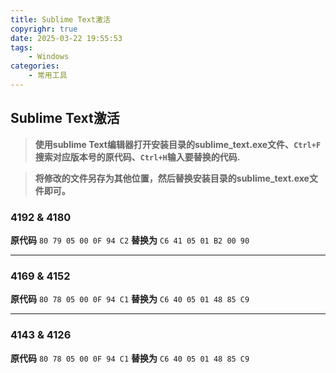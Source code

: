 ```yaml
---
title: Sublime Text激活
copyrighr: true
date: 2025-03-22 19:55:53
tags:
    - Windows
categories:
    - 常用工具
---
```

## Sublime Text激活

> **使用sublime Text编辑器打开安装目录的sublime_text.exe文件、`Ctrl+F`搜索对应版本号的原代码、`Ctrl+H`输入要替换的代码.**

>  **将修改的文件另存为其他位置，然后替换安装目录的sublime_text.exe文件即可。**

### 4192 & 4180

**原代码** 
`80 79 05 00 0F 94 C2` 
**替换为** 
`C6 41 05 01 B2 00 90`

---

### 4169 & 4152
**原代码** 
`80 78 05 00 0F 94 C1` 
**替换为** 
`C6 40 05 01 48 85 C9`

---

### 4143 & 4126
**原代码** 
`80 78 05 00 0F 94 C1` 
**替换为** 
`C6 40 05 01 48 85 C9`
